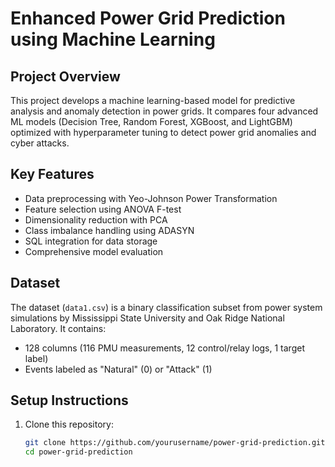 # Enhanced Power Grid Prediction using Machine Learning

## Project Overview
This project develops a machine learning-based model for predictive analysis and anomaly detection in power grids. It compares four advanced ML models (Decision Tree, Random Forest, XGBoost, and LightGBM) optimized with hyperparameter tuning to detect power grid anomalies and cyber attacks.

## Key Features
- Data preprocessing with Yeo-Johnson Power Transformation
- Feature selection using ANOVA F-test
- Dimensionality reduction with PCA
- Class imbalance handling using ADASYN
- SQL integration for data storage
- Comprehensive model evaluation

## Dataset
The dataset (`data1.csv`) is a binary classification subset from power system simulations by Mississippi State University and Oak Ridge National Laboratory. It contains:
- 128 columns (116 PMU measurements, 12 control/relay logs, 1 target label)
- Events labeled as "Natural" (0) or "Attack" (1)

## Setup Instructions

1. Clone this repository:
   ```bash
   git clone https://github.com/yourusername/power-grid-prediction.git
   cd power-grid-prediction
